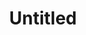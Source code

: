 ---
pid: ch372
title: Untitled
location_transcription: 
coordinates: "[-75.164873610472, 39.95296101302]"
zipcode: '19131'
gen_neighborhood: West Philadelphia
neighborhood: Wynnefield
outside_phl: 
age: '70'
age_range: 70+
instagram: 
image_file_name: ch_372.jpg
proposal_transcription: |-
  statue of a person
  A monument to the Philadelphian born and raised


  //There are so many changes happening in the city//
topic: Person,Neighborhoods,Gentrification
topic_summary: 0, 0, 0, 0
type: Sculpture Statue
keywords_other: born and raised, philly born, change, changing city
credit: 
image_labels: 
twitter: 
facebook: 
permalink: "/monuments/ch372/"
layout: item-page
---